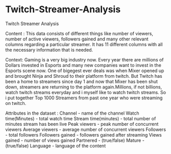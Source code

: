 # Twitch-Streamer-Analysis
Twitch Streamer Analysis

Content :
This data consists of different things like number of viewers, number of active viewers, followers gained and many other relevant columns regarding a particular streamer. It has 11 different columns with all the necessary information that is needed.

Context:
Gaming is a very big industry now. Every year there are millions of Dollars invested in Esports and many new companies want to invest in the Esports scene now. One of bigegest ever deals was when Mixer opened up and brought Ninja and Shroud to their platform from twitch. But Twitch has been a home to streamers since day 1 and now that Mixer has been shut down, streamers are returning to the platform again.Millions, if not billions, watch twitch streams everyday and i myself like to watch twitch streams. So i put together Top 1000 Streamers from past one year who were streaming on twitch.




Attributes in the dataset :
Channel - name of the channel
Watch time(Minutes) - total watch time
Stream time(minutes) - total number of minutes stream has been live
Peak viewers - peak number of concurrent viewers
Average viewers - average number of concurrent viewers
Followers - total followers
Followers gained - followers gained after streaming
Views gained - number of views gained
Partnered - (true/false)
Mature - (true/false)
Language - language of the content
